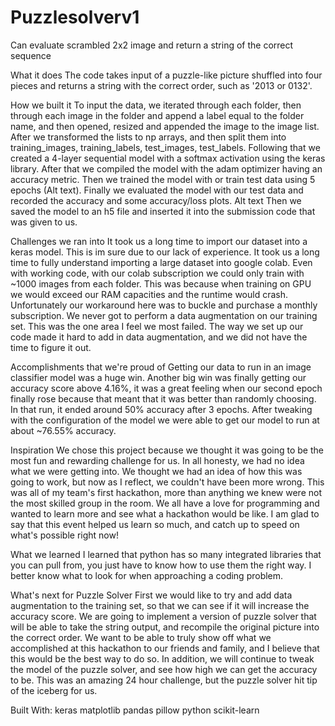 # Puzzlesolverv1
Can evaluate scrambled 2x2 image and return a string of the correct sequence

What it does
The code takes input of a puzzle-like picture shuffled into four pieces and returns a string with the correct order, such as '2013 or 0132'.

How we built it
To input the data, we iterated through each folder, then through each image in the folder and append a label equal to the folder name, and then opened, resized and appended the image to the image list. After we transformed the lists to np arrays, and then split them into training_images, training_labels, test_images, test_labels. Following that we created a 4-layer sequential model with a softmax activation using the keras library. After that we compiled the model with the adam optimizer having an accuracy metric. Then we trained the model with or train test data using 5 epochs (Alt text). Finally we evaluated the model with our test data and recorded the accuracy and some accuracy/loss plots. Alt text Then we saved the model to an h5 file and inserted it into the submission code that was given to us.

Challenges we ran into
It took us a long time to import our dataset into a keras model. This is im sure due to our lack of experience. It took us a long time to fully understand importing a large dataset into google colab. Even with working code, with our colab subscription we could only train with ~1000 images from each folder. This was because when training on GPU we would exceed our RAM capacities and the runtime would crash. Unfortunately our workaround here was to buckle and purchase a monthly subscription. We never got to perform a data augmentation on our training set. This was the one area I feel we most failed. The way we set up our code made it hard to add in data augmentation, and we did not have the time to figure it out.

Accomplishments that we're proud of
Getting our data to run in an image classifier model was a huge win. Another big win was finally getting our accuracy score above 4.16%, it was a great feeling when our second epoch finally rose because that meant that it was better than randomly choosing. In that run, it ended around 50% accuracy after 3 epochs. After tweaking with the configuration of the model we were able to get our model to run at about ~76.55% accuracy.

Inspiration
We chose this project because we thought it was going to be the most fun and rewarding challenge for us. In all honesty, we had no idea what we were getting into. We thought we had an idea of how this was going to work, but now as I reflect, we couldn't have been more wrong. This was all of my team's first hackathon, more than anything we knew were not the most skilled group in the room. We all have a love for programming and wanted to learn more and see what a hackathon would be like. I am glad to say that this event helped us learn so much, and catch up to speed on what's possible right now!

What we learned
I learned that python has so many integrated libraries that you can pull from, you just have to know how to use them the right way. I better know what to look for when approaching a coding problem.

What's next for Puzzle Solver
First we would like to try and add data augmentation to the training set, so that we can see if it will increase the accuracy score. We are going to implement a version of puzzle solver that will be able to take the string output, and recompile the original picture into the correct order. We want to be able to truly show off what we accomplished at this hackathon to our friends and family, and I believe that this would be the best way to do so. In addition, we will continue to tweak the model of the puzzle solver, and see how high we can get the accuracy to be. This was an amazing 24 hour challenge, but the puzzle solver hit tip of the iceberg for us.

Built With:
keras
matplotlib
pandas
pillow
python
scikit-learn
